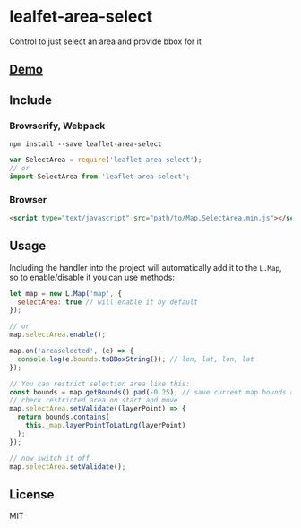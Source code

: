 # lealfet-area-select

Control to just select an area and provide bbox for it

## [Demo](http://w8r.github.io/leaflet-area-select/example/)

## Include

### Browserify, Webpack

```shell
npm install --save leaflet-area-select
```

```javascript
var SelectArea = require('leaflet-area-select');
// or
import SelectArea from 'leaflet-area-select';
```

### Browser
```html
<script type="text/javascript" src="path/to/Map.SelectArea.min.js"></script>
```

## Usage

Including the handler into the project will automatically add it to the `L.Map`, 
so to enable/disable it you can use methods:

```javascript
let map = new L.Map('map', {
  selectArea: true // will enable it by default
});

// or
map.selectArea.enable();

map.on('areaselected', (e) => {
  console.log(e.bounds.toBBoxString()); // lon, lat, lon, lat
});

// You can restrict selection area like this:
const bounds = map.getBounds().pad(-0.25); // save current map bounds as restriction area
// check restricted area on start and move
map.selectArea.setValidate((layerPoint) => {
  return bounds.contains(
    this._map.layerPointToLatLng(layerPoint)
  );
});

// now switch it off
map.selectArea.setValidate();

```

## License

MIT

